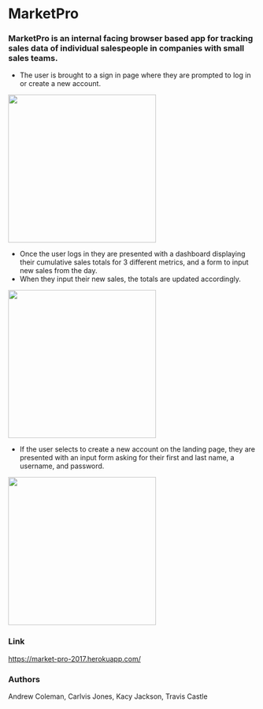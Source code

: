 # MarketPro
### MarketPro is an internal facing browser based app for tracking sales data of individual salespeople in companies with small sales teams.

* The user is brought to a sign in page where they are prompted to log in or create a new account.

<img src="https://media.giphy.com/media/XmaRLOlCHbMuA/giphy.gif" height="300"/>

* Once the user logs in they are presented with a dashboard displaying their cumulative sales totals for 3 different metrics, and a form to input new sales from the day.
* When they input their new sales, the totals are updated accordingly.

<img src="https://media.giphy.com/media/1094w5zipvV8MU/giphy.gif" height="300"/>

* If the user selects to create a new account on the landing page, they are presented with an input form asking for their first and last name, a username, and password.

<img src="https://media.giphy.com/media/Tc33zVQp4GF4k/giphy.gif" height="300"/>

### Link
https://market-pro-2017.herokuapp.com/

### Authors
Andrew Coleman, Carlvis Jones, Kacy Jackson, Travis Castle
